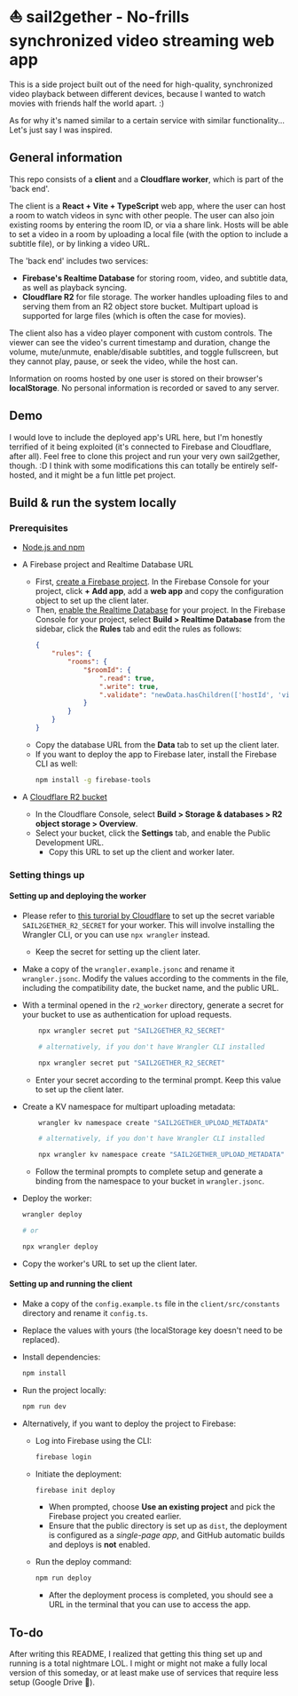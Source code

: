 # ⛵ sail2gether - No-frills synchronized video streaming web app

This is a side project built out of the need for high-quality, synchronized video playback between different devices, because I wanted to watch movies with friends half the world apart. :)

As for why it's named similar to a certain service with similar functionality... Let's just say I was inspired.

## General information

This repo consists of a **client** and a **Cloudflare worker**, which is part of the 'back end'.

The client is a **React + Vite + TypeScript** web app, where the user can host a room to watch videos in sync with other people. The user can also join existing rooms by entering the room ID, or via a share link. Hosts will be able to set a video in a room by uploading a local file (with the option to include a subtitle file), or by linking a video URL.

The 'back end' includes two services:

-   **Firebase's Realtime Database** for storing room, video, and subtitle data, as well as playback syncing.
-   **Cloudflare R2** for file storage. The worker handles uploading files to and serving them from an R2 object store bucket. Multipart upload is supported for large files (which is often the case for movies).

The client also has a video player component with custom controls. The viewer can see the video's current timestamp and duration, change the volume, mute/unmute, enable/disable subtitles, and toggle fullscreen, but they cannot play, pause, or seek the video, while the host can.

Information on rooms hosted by one user is stored on their browser's **localStorage**. No personal information is recorded or saved to any server.

## Demo

I would love to include the deployed app's URL here, but I'm honestly terrified of it being exploited (it's connected to Firebase and Cloudflare, after all). Feel free to clone this project and run your very own sail2gether, though. :D I think with some modifications this can totally be entirely self-hosted, and it might be a fun little pet project.

## Build & run the system locally

### Prerequisites

-   [Node.js and npm](https://docs.npmjs.com/downloading-and-installing-node-js-and-npm)
-   A Firebase project and Realtime Database URL

    -   First, [create a Firebase project](https://support.google.com/appsheet/answer/10104995?hl=en). In the Firebase Console for your project, click **+ Add app**, add a **web app** and copy the configuration object to set up the client later.
    -   Then, [enable the Realtime Database](https://firebase.google.com/docs/database/web/start) for your project. In the Firebase Console for your project, select **Build > Realtime Database** from the sidebar, click the **Rules** tab and edit the rules as follows:
        ```json
        {
            "rules": {
                "rooms": {
                    "$roomId": {
                        ".read": true,
                        ".write": true,
                        ".validate": "newData.hasChildren(['hostId', 'videoUrl', 'isPlaying', 'currentTime', 'playbackRate'])"
                    }
                }
            }
        }
        ```
    -   Copy the database URL from the **Data** tab to set up the client later.
    -   If you want to deploy the app to Firebase later, install the Firebase CLI as well:
        ```bash
        npm install -g firebase-tools
        ```

-   A [Cloudflare R2 bucket](https://workers.cloudflare.com/product/r2?utm_medium=cpc&utm_source=google&utm_campaign=2023-q4-acq-gbl-developers-r2-ge-general-paygo_mlt_all_g_search_bg_exp__dev&utm_content=r2&gclsrc=aw.ds&gad_source=1&gad_campaignid=20580233211&gbraid=0AAAAADnzVeRF97J9w8Q8HM0_jv7f0ebrR&gclid=CjwKCAjwx-zHBhBhEiwA7Kjq60r4HxObyUTO6YIts7YrmnJiGcIJBjC7824dVk6TXji0XAbiGEeeyxoCbOwQAvD_BwE)

    -   In the Cloudflare Console, select **Build > Storage & databases > R2 object storage > Overview**.
    -   Select your bucket, click the **Settings** tab, and enable the Public Development URL.
        -   Copy this URL to set up the client and worker later.

### Setting things up

#### Setting up and deploying the worker

-   Please refer to [this turorial by Cloudflare](https://developers.cloudflare.com/workers/tutorials/upload-assets-with-r2/) to set up the secret variable `SAIL2GETHER_R2_SECRET` for your worker. This will involve installing the Wrangler CLI, or you can use `npx wrangler` instead.

    -   Keep the secret for setting up the client later.

-   Make a copy of the `wrangler.example.jsonc` and rename it `wrangler.jsonc`. Modify the values according to the comments in the file, including the compatibility date, the bucket name, and the public URL.
-   With a terminal opened in the `r2_worker` directory, generate a secret for your bucket to use as authentication for upload requests.

    ```bash
        npx wrangler secret put "SAIL2GETHER_R2_SECRET"

        # alternatively, if you don't have Wrangler CLI installed

        npx wrangler secret put "SAIL2GETHER_R2_SECRET"
    ```

    -   Enter your secret according to the terminal prompt. Keep this value to set up the client later.

-   Create a KV namespace for multipart uploading metadata:

    ```bash
        wrangler kv namespace create "SAIL2GETHER_UPLOAD_METADATA"

        # alternatively, if you don't have Wrangler CLI installed

        npx wrangler kv namespace create "SAIL2GETHER_UPLOAD_METADATA"
    ```

    -   Follow the terminal prompts to complete setup and generate a binding from the namespace to your bucket in `wrangler.jsonc`.

-   Deploy the worker:

    ```bash
    wrangler deploy

    # or

    npx wrangler deploy
    ```

-   Copy the worker's URL to set up the client later.

#### Setting up and running the client

-   Make a copy of the `config.example.ts` file in the `client/src/constants` directory and rename it `config.ts`.
-   Replace the values with yours (the localStorage key doesn't need to be replaced).
-   Install dependencies:
    ```bash
    npm install
    ```
-   Run the project locally:
    ```bash
    npm run dev
    ```
-   Alternatively, if you want to deploy the project to Firebase:

    -   Log into Firebase using the CLI:
        ```bash
        firebase login
        ```
    -   Initiate the deployment:

        ```bash
        firebase init deploy
        ```

        -   When prompted, choose **Use an existing project** and pick the Firebase project you created earlier.
        -   Ensure that the public directory is set up as `dist`, the deployment is configured as a _single-page app_, and GitHub automatic builds and deploys is **not** enabled.

    -   Run the deploy command:
        ```bash
        npm run deploy
        ```
        -   After the deployment process is completed, you should see a URL in the terminal that you can use to access the app.

## To-do

After writing this README, I realized that getting this thing set up and running is a total nightmare LOL. I might or might not make a fully local version of this someday, or at least make use of services that require less setup (Google Drive 👀).
